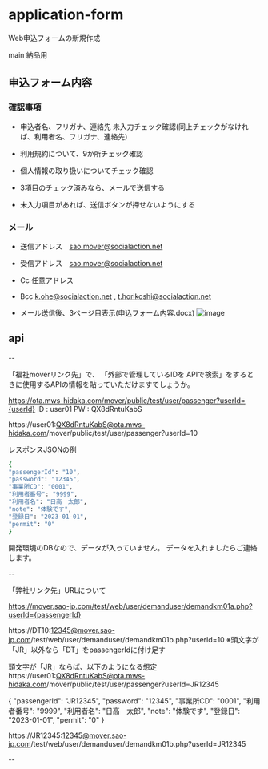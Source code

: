 # application-form
Web申込フォームの新規作成

main 納品用

## 申込フォーム内容
### 確認事項

- 申込者名、フリガナ、連絡先 未入力チェック確認(同上チェックがなければ、利用者名、フリガナ、連絡先) 
- 利用規約について、9か所チェック確認
- 個人情報の取り扱いについてチェック確認

- 3項目のチェック済みなら、メールで送信する
- 未入力項目があれば、送信ボタンが押せないようにする

### メール
- 送信アドレス　sao.mover@socialaction.net
- 受信アドレス　sao.mover@socialaction.net
- Cc           任意アドレス
- Bcc          k.ohe@socialaction.net , t.horikoshi@socialaction.net

- メール送信後、3ページ目表示(申込フォーム内容.docx)
![image](https://user-images.githubusercontent.com/114212655/210969991-5dbee8d9-1f68-40f7-8f7f-32d1f4c29d5e.png)


## api
--

「福祉moverリンク先」で、
「外部で管理しているIDを APIで検索」をするときに使用するAPIの情報を貼っていただけますでしょうか。

https://ota.mws-hidaka.com/mover/public/test/user/passenger?userId={userId}
ID : user01
PW : QX8dRntuKabS

https://user01:QX8dRntuKabS@ota.mws-hidaka.com/mover/public/test/user/passenger?userId=10

レスポンスJSONの例
```sh
{
"passengerId": "10",
"password": "12345",
"事業所CD": "0001",
"利用者番号": "9999",
"利用者名": "日高　太郎",
"note": "体験です",
"登録日": "2023-01-01",
"permit": "0"
}
```
開発環境のDBなので、データが入っていません。
データを入れましたらご連絡します。

--

「弊社リンク先」URLについて

https://mover.sao-jp.com/test/web/user/demanduser/demandkm01a.php?userId={passengerId}

https://DT10:12345@mover.sao-jp.com/test/web/user/demanduser/demandkm01b.php?userId=10
※頭文字が「JR」以外なら「DT」をpassengerIdに付け足す


頭文字が「JR」ならば、以下のようになる想定
https://user01:QX8dRntuKabS@ota.mws-hidaka.com/mover/public/test/user/passenger?userId=JR12345

{
"passengerId": "JR12345",
"password": "12345",
"事業所CD": "0001",
"利用者番号": "9999",
"利用者名": "日高　太郎",
"note": "体験です",
"登録日": "2023-01-01",
"permit": "0"
}

https://JR12345:12345@mover.sao-jp.com/test/web/user/demanduser/demandkm01b.php?userId=JR12345

--
